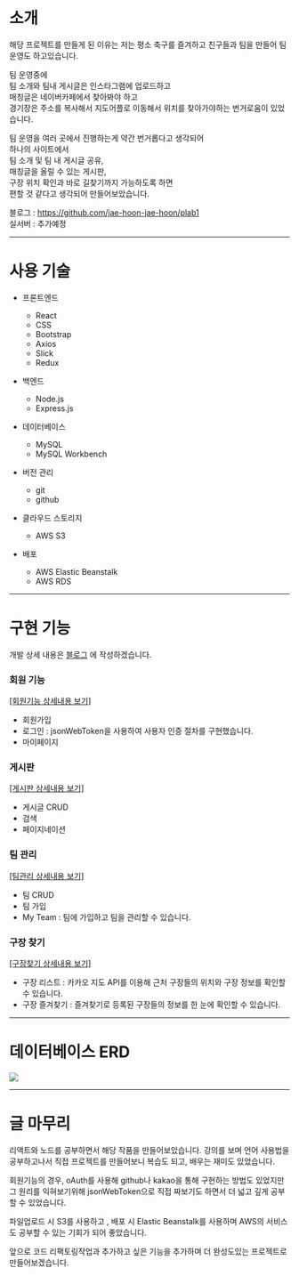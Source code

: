 
# 소개
해당 프로젝트를 만들게 된 이유는
저는 평소 축구를 즐겨하고 친구들과 팀을 만들어 팀 운영도 하고있습니다.

팀 운영중에<br/>
팀 소개와 팀내 게시글은 인스타그램에 업로드하고<br/>
매칭글은 네이버카페에서 찾아봐야 하고<br/>
경기장은 주소를 복사해서 지도어플로 이동해서 위치를 찾아가야하는 번거로움이 있었습니다.

팀 운영을 여러 곳에서 진행하는게 약간 번거롭다고 생각되어<br/>
하나의 사이트에서 <br/>
팀 소개 및 팀 내 게시글 공유, <br/>
매칭글을 올릴 수 있는 게시판, <br/>
구장 위치 확인과 바로 길찾기까지 가능하도록 하면 <br/>
편할 것 같다고 생각되어 만들어보았습니다.

블로그 : [<a href="https://github.com/jae-hoon-jae-hoon/plab1" target="_blank">https://github.com/jae-hoon-jae-hoon/plab1</a>](https://velog.io/@jeongjh159/%EC%B6%95%EA%B5%AC%ED%8C%80%EC%9A%B4%EC%98%81-%EC%9B%B9%EC%95%B1) <br/>
실서버 : 추가예정

---

# 사용 기술
- 프론트엔드
	- React
	- CSS
	- Bootstrap
	- Axios
	- Slick
	- Redux

- 백엔드
	- Node.js
	- Express.js
    
- 데이터베이스
	- MySQL
	- MySQL Workbench
    
- 버전 관리
	- git
	- github
    
- 클라우드 스토리지
	- AWS S3
    
- 배포
	- AWS Elastic Beanstalk
	- AWS RDS

---

# 구현 기능
개발 상세 내용은 [블로그](https://velog.io/@jeongjh159/%EC%B6%95%EA%B5%AC%ED%8C%80%EC%9A%B4%EC%98%81-%EC%9B%B9%EC%95%B1) 에 작성하겠습니다.

### 회원 기능 
<a href="https://velog.io/@jeongjh159/%EC%B6%95%EA%B5%AC%ED%8C%80%EC%9A%B4%EC%98%81-%ED%9A%8C%EC%9B%90%EA%B8%B0%EB%8A%A5" target="_blank">[회원기능 상세내용 보기]</a>
 - 회원가입
 - 로그인 
 	: jsonWebToken을 사용하여 사용자 인증 절차를 구현했습니다.
 - 마이페이지

### 게시판
<a href="https://velog.io/@jeongjh159/%EC%B6%95%EA%B5%AC%ED%8C%80%EC%9A%B4%EC%98%81-%EA%B2%8C%EC%8B%9C%ED%8C%90" target="_blank">[게시판 상세내용 보기]</a>
 - 게시글 CRUD
 - 검색
 - 페이지네이션

### 팀 관리
<a href="https://velog.io/@jeongjh159/%EC%B6%95%EA%B5%AC%ED%8C%80%EC%9A%B4%EC%98%81-%ED%8C%80%EA%B4%80%EB%A6%AC" target="_blank">[팀관리 상세내용 보기]</a>
 - 팀 CRUD
 - 팀 가입
 - My Team : 팀에 가입하고 팀을 관리할 수 있습니다.

### 구장 찾기
<a href="https://velog.io/@jeongjh159/%EC%B6%95%EA%B5%AC%ED%8C%80%EC%9A%B4%EC%98%81-%EA%B5%AC%EC%9E%A5%EC%B0%BE%EA%B8%B0" target="_blank">[구장찾기 상세내용 보기]</a>
 - 구장 리스트 
 	: 카카오 지도 API를 이용해 근처 구장들의 위치와 구장 정보를 확인할 수 있습니다.
 - 구장 즐겨찾기 
 	: 즐겨찾기로 등록된 구장들의 정보를 한 눈에 확인할 수 있습니다.
  
---

# 데이터베이스 ERD
![](https://velog.velcdn.com/images/jeongjh159/post/b455b290-69b6-4747-8cd1-7c4565e60e3d/image.png)


---

# 글 마무리
리액트와 노드를 공부하면서 해당 작품을 만들어보았습니다.
강의를 보며 언어 사용법을 공부하고나서 
직접 프로젝트를 만들어보니 복습도 되고, 배우는 재미도 있었습니다.

회원기능의 경우, oAuth를 사용해 github나 kakao을 통해 구현하는 방법도 있었지만
그 원리를 익혀보기위해 jsonWebToken으로 직접 짜보기도 하면서 더 넓고 깊게 공부할 수 있었습니다.

파일업로드 시 S3를 사용하고 , 배포 시 Elastic Beanstalk를 사용하며
AWS의 서비스도 공부할 수 있는 기회가 되어 좋았습니다.

앞으로 코드 리팩토링작업과 추가하고 싶은 기능을 추가하며 더 완성도있는 프로젝트로 만들어보겠습니다.


